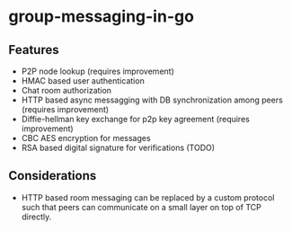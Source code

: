 # group-messaging-in-go
## Features 
- P2P node lookup (requires improvement)
- HMAC based user authentication
- Chat room authorization
- HTTP based async messagging with DB synchronization among peers (requires improvement)
- Diffie-hellman key exchange for p2p key agreement (requires improvement)
- CBC AES encryption for messages
- RSA based digital signature for verifications (TODO)

## Considerations
- HTTP based room messaging can be replaced by a custom protocol such that peers can communicate on a small layer on top of TCP directly.